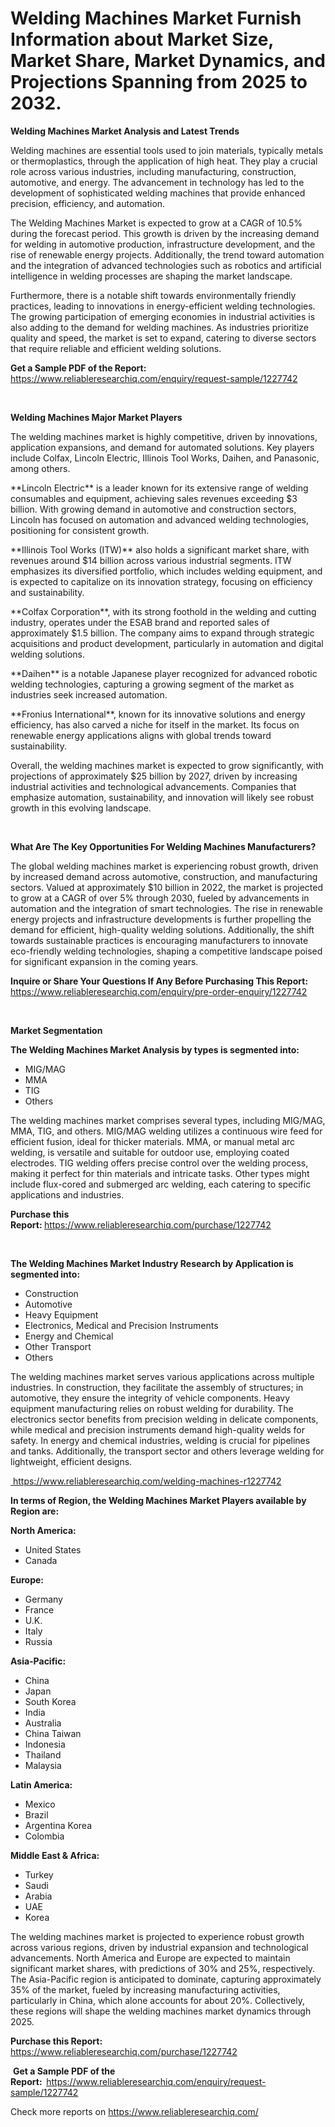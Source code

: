 <p><h1>Welding Machines Market Furnish Information about Market Size, Market Share, Market Dynamics, and Projections Spanning from 2025 to 2032.</h1></p><p><strong>Welding Machines Market Analysis and Latest Trends</strong></p>
<p><p>Welding machines are essential tools used to join materials, typically metals or thermoplastics, through the application of high heat. They play a crucial role across various industries, including manufacturing, construction, automotive, and energy. The advancement in technology has led to the development of sophisticated welding machines that provide enhanced precision, efficiency, and automation.</p><p>The Welding Machines Market is expected to grow at a CAGR of 10.5% during the forecast period. This growth is driven by the increasing demand for welding in automotive production, infrastructure development, and the rise of renewable energy projects. Additionally, the trend toward automation and the integration of advanced technologies such as robotics and artificial intelligence in welding processes are shaping the market landscape.</p><p>Furthermore, there is a notable shift towards environmentally friendly practices, leading to innovations in energy-efficient welding technologies. The growing participation of emerging economies in industrial activities is also adding to the demand for welding machines. As industries prioritize quality and speed, the market is set to expand, catering to diverse sectors that require reliable and efficient welding solutions.</p></p>
<p><strong>Get a Sample PDF of the Report:&nbsp;</strong> <a href="https://www.reliableresearchiq.com/enquiry/request-sample/1227742?utm_campaign=1743&utm_medium=2&utm_source=Github&utm_content=ia&utm_term=18022025&utm_id=welding-machines">https://www.reliableresearchiq.com/enquiry/request-sample/1227742</a></p>
<p>&nbsp;</p>
<p><strong>Welding Machines Major Market Players</strong></p>
<p><p>The welding machines market is highly competitive, driven by innovations, application expansions, and demand for automated solutions. Key players include Colfax, Lincoln Electric, Illinois Tool Works, Daihen, and Panasonic, among others.</p><p>**Lincoln Electric** is a leader known for its extensive range of welding consumables and equipment, achieving sales revenues exceeding $3 billion. With growing demand in automotive and construction sectors, Lincoln has focused on automation and advanced welding technologies, positioning for consistent growth.</p><p>**Illinois Tool Works (ITW)** also holds a significant market share, with revenues around $14 billion across various industrial segments. ITW emphasizes its diversified portfolio, which includes welding equipment, and is expected to capitalize on its innovation strategy, focusing on efficiency and sustainability.</p><p>**Colfax Corporation**, with its strong foothold in the welding and cutting industry, operates under the ESAB brand and reported sales of approximately $1.5 billion. The company aims to expand through strategic acquisitions and product development, particularly in automation and digital welding solutions.</p><p>**Daihen** is a notable Japanese player recognized for advanced robotic welding technologies, capturing a growing segment of the market as industries seek increased automation. </p><p>**Fronius International**, known for its innovative solutions and energy efficiency, has also carved a niche for itself in the market. Its focus on renewable energy applications aligns with global trends toward sustainability.</p><p>Overall, the welding machines market is expected to grow significantly, with projections of approximately $25 billion by 2027, driven by increasing industrial activities and technological advancements. Companies that emphasize automation, sustainability, and innovation will likely see robust growth in this evolving landscape.</p></p>
<p>&nbsp;</p>
<p><strong>What Are The Key Opportunities For Welding Machines Manufacturers?</strong></p>
<p><p>The global welding machines market is experiencing robust growth, driven by increased demand across automotive, construction, and manufacturing sectors. Valued at approximately $10 billion in 2022, the market is projected to grow at a CAGR of over 5% through 2030, fueled by advancements in automation and the integration of smart technologies. The rise in renewable energy projects and infrastructure developments is further propelling the demand for efficient, high-quality welding solutions. Additionally, the shift towards sustainable practices is encouraging manufacturers to innovate eco-friendly welding technologies, shaping a competitive landscape poised for significant expansion in the coming years.</p></p>
<p><strong>Inquire or Share Your Questions If Any Before Purchasing This Report:</strong> <a href="https://www.reliableresearchiq.com/enquiry/pre-order-enquiry/1227742?utm_campaign=1743&utm_medium=2&utm_source=Github&utm_content=ia&utm_term=18022025&utm_id=welding-machines">https://www.reliableresearchiq.com/enquiry/pre-order-enquiry/1227742</a></p>
<p>&nbsp;</p>
<p><strong>Market Segmentation</strong></p>
<p><strong>The Welding Machines Market Analysis by types is segmented into:</strong></p>
<p><ul><li>MIG/MAG</li><li>MMA</li><li>TIG</li><li>Others</li></ul></p>
<p><p>The welding machines market comprises several types, including MIG/MAG, MMA, TIG, and others. MIG/MAG welding utilizes a continuous wire feed for efficient fusion, ideal for thicker materials. MMA, or manual metal arc welding, is versatile and suitable for outdoor use, employing coated electrodes. TIG welding offers precise control over the welding process, making it perfect for thin materials and intricate tasks. Other types might include flux-cored and submerged arc welding, each catering to specific applications and industries.</p></p>
<p><strong>Purchase this Report:&nbsp;</strong><a href="https://www.reliableresearchiq.com/purchase/1227742?utm_campaign=1743&utm_medium=2&utm_source=Github&utm_content=ia&utm_term=18022025&utm_id=welding-machines">https://www.reliableresearchiq.com/purchase/1227742</a></p>
<p>&nbsp;</p>
<p><strong>The Welding Machines Market Industry Research by Application is segmented into:</strong></p>
<p><ul><li>Construction</li><li>Automotive</li><li>Heavy Equipment</li><li>Electronics, Medical and Precision Instruments</li><li>Energy and Chemical</li><li>Other Transport</li><li>Others</li></ul></p>
<p><p>The welding machines market serves various applications across multiple industries. In construction, they facilitate the assembly of structures; in automotive, they ensure the integrity of vehicle components. Heavy equipment manufacturing relies on robust welding for durability. The electronics sector benefits from precision welding in delicate components, while medical and precision instruments demand high-quality welds for safety. In energy and chemical industries, welding is crucial for pipelines and tanks. Additionally, the transport sector and others leverage welding for lightweight, efficient designs.</p></p>
<p><a href="https://www.reliableresearchiq.com/welding-machines-r1227742?utm_campaign=1743&utm_medium=2&utm_source=Github&utm_content=ia&utm_term=18022025&utm_id=welding-machines">&nbsp;https://www.reliableresearchiq.com/welding-machines-r1227742</a></p>
<p><strong>In terms of Region, the Welding Machines Market Players available by Region are:</strong></p>
<p>
    <p> <strong> North America: </strong>
        <ul>
            <li>United States</li>
            <li>Canada</li>
        </ul>
        </p> 
    <p> <strong> Europe: </strong>
        <ul>
            <li>Germany</li>
            <li>France</li>
            <li>U.K.</li>
            <li>Italy</li>
            <li>Russia</li>
        </ul>
        </p> 
    <p> <strong> Asia-Pacific: </strong>
        <ul>
            <li>China</li>
            <li>Japan</li>
            <li>South Korea</li>
            <li>India</li>
            <li>Australia</li>
            <li>China Taiwan</li>
            <li>Indonesia</li>
            <li>Thailand</li>
            <li>Malaysia</li>
        </ul>
        </p> 
    <p> <strong> Latin America: </strong>
        <ul>
            <li>Mexico</li>
            <li>Brazil</li>
            <li>Argentina Korea</li>
            <li>Colombia</li>
        </ul>
        </p> 
    <p> <strong> Middle East & Africa: </strong>
        <ul>
            <li>Turkey</li>
            <li>Saudi</li>
            <li>Arabia</li>
            <li>UAE</li>
            <li>Korea</li>
        </ul>
    </p>
    </p>
<p><p>The welding machines market is projected to experience robust growth across various regions, driven by industrial expansion and technological advancements. North America and Europe are expected to maintain significant market shares, with predictions of 30% and 25%, respectively. The Asia-Pacific region is anticipated to dominate, capturing approximately 35% of the market, fueled by increasing manufacturing activities, particularly in China, which alone accounts for about 20%. Collectively, these regions will shape the welding machines market dynamics through 2025.</p></p>
<p><strong>Purchase this Report: </strong><a href="https://www.reliableresearchiq.com/purchase/1227742?utm_campaign=1743&utm_medium=2&utm_source=Github&utm_content=ia&utm_term=18022025&utm_id=welding-machines">https://www.reliableresearchiq.com/purchase/1227742</a></p>
<p>&nbsp;<strong>Get a Sample PDF of the Report:&nbsp;&nbsp;</strong><a href="https://www.reliableresearchiq.com/enquiry/request-sample/1227742?utm_campaign=1743&utm_medium=2&utm_source=Github&utm_content=ia&utm_term=18022025&utm_id=welding-machines">https://www.reliableresearchiq.com/enquiry/request-sample/1227742</a></p>
<p><strong></strong></p>
<p>Check more reports on <a href="https://www.reliableresearchiq.com/?utm_campaign=1743&utm_medium=2&utm_source=Github&utm_content=ia&utm_term=18022025&utm_id=welding-machines">https://www.reliableresearchiq.com/</a></p>